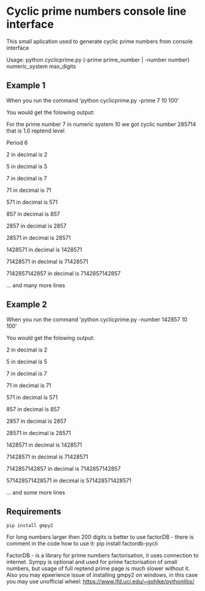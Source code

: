 # Cyclic prime numbers console line interface

This small aplication used to generate cyclic prime numbers from console interface

Usage: python cyclicprime.py (-prime prime_number | -number number) numeric_system max_digits


## Example 1

When you run the command 'python cyclicprime.py -prime 7 10 100'

You would get the folowing output:

For the prime number 7 in numeric system 10 we got cyclic number 285714  that is
  1.0 reptend level

Period 6

2  in decimal is  2

5  in decimal is  5

7  in decimal is  7

71  in decimal is  71

571  in decimal is  571

857  in decimal is  857

2857  in decimal is  2857

28571  in decimal is  28571

1428571  in decimal is  1428571

71428571  in decimal is  71428571

7142857142857  in decimal is  7142857142857

... and many more lines


## Example 2

When you run the command 'python cyclicprime.py -number 142857 10 100'

You would get the folowing output:

2  in decimal is  2

5  in decimal is  5

7  in decimal is  7

71  in decimal is  71

571  in decimal is  571

857  in decimal is  857

2857  in decimal is  2857

28571  in decimal is  28571

1428571  in decimal is  1428571

71428571  in decimal is  71428571

7142857142857  in decimal is  7142857142857

571428571428571  in decimal is  571428571428571

... and some more lines


## Requirements

```
pip install gmpy2
```

For long numbers larger then 200 digits is better to use factorDB - there is comment in the code how to use it:
pip install factordb-pycli


FactorDB - is a library for prime numbers factorisation, it uses connection to internet.
Sympy is optional and used for prime factorisation of small numbers, but usage of full reptend prime page is much slower without it.
Also you may epxerience issue of installing gmpy2 on windows, in this case you may use unofficial wheel:
https://www.lfd.uci.edu/~gohlke/pythonlibs/
